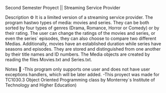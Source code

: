Second Semester Proyect || Streaming Service Provider

Description ⚙️
It is a limited version of a streaming service provider. The program hastwo types of media: movies and series. They can be both sorted by four types of genres (Drama, Romance, Horror or Comedy) or by their rating. The user can change the ratings of the movies and series, or even the series´ episodes, they can also choose to compare two different Medias. Additionally, movies have an established duration while series have seasons and episodes. They are stored and distinguished from one another by their title names and ID numbers. The Media objects are created by reading the files Movies.txt and Series.txt. 

Notes 📌
-This program only supports one user and does not have user exceptions handlers, which will be later added. 
-This proyect was made for TC1030.3 Object Oriented Programming class by Monterrey´s Institute of Technology and Higher Education)
